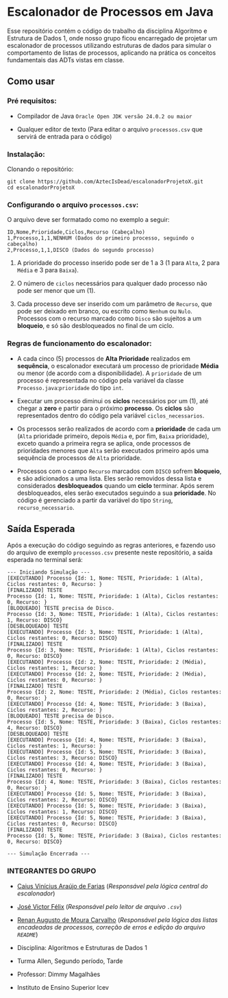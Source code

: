 # Escalonador de Processos em Java
Esse repositório contém o código do trabalho da disciplina Algoritmo e Estrutura de Dados 1, onde nosso grupo ficou encarregado de projetar um escalonador de processos utilizando estruturas de dados para simular o comportamento de listas de processos, aplicando na prática os conceitos fundamentais das ADTs vistas em classe.

## Como usar
### Pré requisitos:
- Compilador de Java ``Oracle Open JDK versão 24.0.2 ou maior``


- Qualquer editor de texto (Para editar o arquivo ``processos.csv`` que servirá de entrada para o código)

### Instalação:
Clonando o repositório:
```
git clone https://github.com/AztecIsDead/escalonadorProjetoX.git
cd escalonadorProjetoX
```
### Configurando o arquivo ``processos.csv``:
O arquivo deve ser formatado como no exemplo a seguir:
```
ID,Nome,Prioridade,Ciclos,Recurso (Cabeçalho)
1,Processo,1,1,NENHUM (Dados do primeiro processo, seguindo o cabeçalho)
2,Processo,1,1,DISCO (Dados do segundo processo)
```
1. A prioridade do processo inserido pode ser de 1 a 3 (1 para ``Alta``, 2 para ``Média`` e 3 para ``Baixa``).


2. O número de ``ciclos`` necessários para qualquer dado processo não pode ser menor que um (1).


3. Cada processo deve ser inserido com um parâmetro de ``Recurso``, que pode ser deixado em branco, ou escrito como ``Nenhum`` ou ``Nulo``. Processos com o recurso marcado como ``Disco`` são sujeitos a um **bloqueio**, e só são desbloqueados no final de um ciclo.
### Regras de funcionamento do escalonador:
- A cada cinco (5) processos de **Alta Prioridade**  realizados em **sequência**, o escalonador executará um processo de prioridade **Média** ou menor (de acordo com a disponibilidade). A ``prioridade`` de um processo é representada no código pela variável da classe ``Processo.java``:``prioridade`` do tipo `int`.


- Executar um processo diminui os **ciclos** necessários por um (1), até chegar a **zero** e partir para o próximo **processo**. Os **ciclos** são representados dentro do código pela variável ``ciclos_necessarios``.


- Os processos serão realizados de acordo com a **prioridade** de cada um (``Alta`` prioridade primeiro, depois ``Média`` e, por fim, ``Baixa`` prioridade), exceto quando a primeira regra se aplica, onde processos de prioridades menores que ``Alta`` serão executados primeiro após uma sequência de processos de ``Alta`` prioridade.


- Processos com o campo ``Recurso`` marcados com ``DISCO`` sofrem **bloqueio**, e são adicionados a uma lista. Eles serão removidos dessa lista e considerados **desbloqueados** quando um **ciclo** terminar. Após serem desbloqueados, eles serão executados seguindo a sua **prioridade**. No código é gerenciado a partir da variável do tipo `String`, ``recurso_necessario``.

## Saída Esperada
Após a execução do código seguindo as regras anteriores, e fazendo uso do arquivo de exemplo ``processos.csv`` presente neste repositório, a saída esperada no terminal será:
```
--- Iniciando Simulação ---
[EXECUTANDO] Processo {Id: 1, Nome: TESTE, Prioridade: 1 (Alta), Ciclos restantes: 0, Recurso: }
[FINALIZADO] TESTE
Processo {Id: 1, Nome: TESTE, Prioridade: 1 (Alta), Ciclos restantes: 0, Recurso: }
[BLOQUEADO] TESTE precisa de Disco.
Processo {Id: 3, Nome: TESTE, Prioridade: 1 (Alta), Ciclos restantes: 1, Recurso: DISCO}
[DESBLOQUEADO] TESTE
[EXECUTANDO] Processo {Id: 3, Nome: TESTE, Prioridade: 1 (Alta), Ciclos restantes: 0, Recurso: DISCO}
[FINALIZADO] TESTE
Processo {Id: 3, Nome: TESTE, Prioridade: 1 (Alta), Ciclos restantes: 0, Recurso: DISCO}
[EXECUTANDO] Processo {Id: 2, Nome: TESTE, Prioridade: 2 (Média), Ciclos restantes: 1, Recurso: }
[EXECUTANDO] Processo {Id: 2, Nome: TESTE, Prioridade: 2 (Média), Ciclos restantes: 0, Recurso: }
[FINALIZADO] TESTE
Processo {Id: 2, Nome: TESTE, Prioridade: 2 (Média), Ciclos restantes: 0, Recurso: }
[EXECUTANDO] Processo {Id: 4, Nome: TESTE, Prioridade: 3 (Baixa), Ciclos restantes: 2, Recurso: }
[BLOQUEADO] TESTE precisa de Disco.
Processo {Id: 5, Nome: TESTE, Prioridade: 3 (Baixa), Ciclos restantes: 4, Recurso: DISCO}
[DESBLOQUEADO] TESTE
[EXECUTANDO] Processo {Id: 4, Nome: TESTE, Prioridade: 3 (Baixa), Ciclos restantes: 1, Recurso: }
[EXECUTANDO] Processo {Id: 5, Nome: TESTE, Prioridade: 3 (Baixa), Ciclos restantes: 3, Recurso: DISCO}
[EXECUTANDO] Processo {Id: 4, Nome: TESTE, Prioridade: 3 (Baixa), Ciclos restantes: 0, Recurso: }
[FINALIZADO] TESTE
Processo {Id: 4, Nome: TESTE, Prioridade: 3 (Baixa), Ciclos restantes: 0, Recurso: }
[EXECUTANDO] Processo {Id: 5, Nome: TESTE, Prioridade: 3 (Baixa), Ciclos restantes: 2, Recurso: DISCO}
[EXECUTANDO] Processo {Id: 5, Nome: TESTE, Prioridade: 3 (Baixa), Ciclos restantes: 1, Recurso: DISCO}
[EXECUTANDO] Processo {Id: 5, Nome: TESTE, Prioridade: 3 (Baixa), Ciclos restantes: 0, Recurso: DISCO}
[FINALIZADO] TESTE
Processo {Id: 5, Nome: TESTE, Prioridade: 3 (Baixa), Ciclos restantes: 0, Recurso: DISCO}

--- Simulação Encerrada ---
```

### INTEGRANTES DO GRUPO
- [Caius Vinícius Araújo de Farias](https://github.com/AztecIsDead) (_Responsável pela lógica central do escalonador_)
- [José Victor Félix](https://github.com/josevictorcfelix) (_Responsável pelo leitor de arquivo ``.csv``_)
- [Renan Augusto de Moura Carvalho](https://github.com/onamureS) (_Responsável pela lógica das listas encadeadas de processos, correção de erros e edição do arquivo ``README``_)


- Disciplina: Algoritmos e Estruturas de Dados 1
- Turma Allen, Segundo período, Tarde
- Professor: Dimmy Magalhães
- Instituto de Ensino Superior Icev